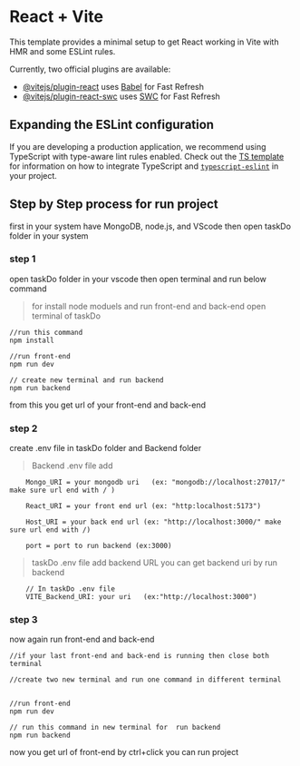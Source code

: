 # React + Vite

This template provides a minimal setup to get React working in Vite with HMR and some ESLint rules.

Currently, two official plugins are available:

- [@vitejs/plugin-react](https://github.com/vitejs/vite-plugin-react/blob/main/packages/plugin-react) uses [Babel](https://babeljs.io/) for Fast Refresh
- [@vitejs/plugin-react-swc](https://github.com/vitejs/vite-plugin-react/blob/main/packages/plugin-react-swc) uses [SWC](https://swc.rs/) for Fast Refresh

## Expanding the ESLint configuration

If you are developing a production application, we recommend using TypeScript with type-aware lint rules enabled. Check out the [TS template](https://github.com/vitejs/vite/tree/main/packages/create-vite/template-react-ts) for information on how to integrate TypeScript and [`typescript-eslint`](https://typescript-eslint.io) in your project.

## Step by Step process for run project

first in your system have MongoDB, node.js, and VScode then open taskDo folder in your system

### step 1
open taskDo folder in your vscode then open terminal and run below command
>for install node moduels and run front-end and back-end open terminal of taskDo

```
//run this command
npm install 

//run front-end
npm run dev

// create new terminal and run backend
npm run backend
```
from this you get url of your front-end and back-end

### step 2
 create .env file in taskDo folder and Backend folder 

>Backend .env file add 
```
    Mongo_URI = your mongodb uri   (ex: "mongodb://localhost:27017/" make sure url end with / )

    React_URI = your front end url (ex: "http:localhost:5173")

    Host_URI = your back end url (ex: "http://localhost:3000/" make sure url end with /)

    port = port to run backend (ex:3000)
```


 >taskDo .env file add backend URL you can get backend uri by run backend
```
    // In taskDo .env file 
    VITE_Backend_URI: your uri   (ex:"http://localhost:3000")
 ``` 

 ### step 3 
 now again run front-end and back-end 
 ```
 //if your last front-end and back-end is running then close both terminal

//create two new terminal and run one command in different terminal 


//run front-end
npm run dev

// run this command in new terminal for  run backend
npm run backend
```

now you get url of front-end by ctrl+click you can run project

